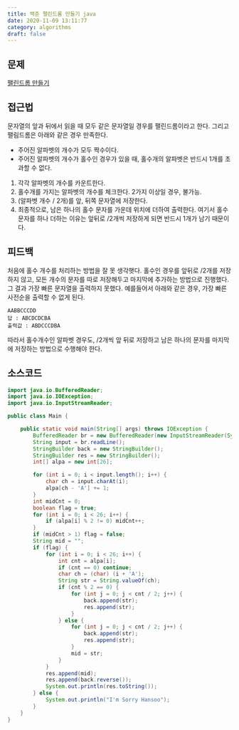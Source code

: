 ```yaml
---
title: 백준 팰린드롬 만들기 java
date: 2020-11-09 13:11:77
category: algorithms
draft: false
---
```


## 문제
[팰린드롬 만들기](https://www.acmicpc.net/problem/1213)

## 접근법
문자열의 앞과 뒤에서 읽을 때 모두 같은 문자열일 경우를 팰린드롬이라고 한다.
그리고 팰림드롬은 아래와 같은 경우 만족한다.
- 주어진 알파벳의 개수가 모두 짝수이다.
- 주어진 알파벳의 개수가 홀수인 경우가 있을 때, 홀수개의 알파벳은 반드시 1개를 초과할 수 없다.

1. 각각 알파벳의 개수를 카운트한다.
2. 홀수개를 가지는 알파벳의 개수를 체크한다. 2가지 이상일 경우, 불가능.
3. (알파벳 개수 / 2개)를 앞, 뒤쪽 문자열에 저장한다.
4. 최종적으로, 남은 하나의 홀수 문자를 가운데 위치에 더하여 출력한다. 여기서 홀수 문자를 하나 더하는 이유는 앞뒤로 /2개씩 저장하게 되면 반드시 1개가 남기 때문이다.


## 피드백
처음에 홀수 개수를 처리하는 방법을 잘 못 생각햇다. 홀수인 경우를 앞뒤로 /2개를 저장하지 않고, 모든 개수의 문자를 따로 저장해두고 마지막에 추가하는 방법으로 진행했다. 그 결과 가장 빠른 문자열을 출력하지 못했다.
예를들어서 아래와 같은 경우, 가장 빠른 사전순을 출력할 수 없게 된다.

```
AABBCCCDD  
답 : ABCDCDCBA  
출력값 : ABDCCCDBA
```

따라서 홀수개수인 알파벳 경우도, /2개씩 앞 뒤로 저장하고 남은 하나의 문자를 마지막에 저장하는 방법으로 수행해야 한다.


## 소스코드

```java
import java.io.BufferedReader;
import java.io.IOException;
import java.io.InputStreamReader;

public class Main {

    public static void main(String[] args) throws IOException {
        BufferedReader br = new BufferedReader(new InputStreamReader(System.in));
        String input = br.readLine();
        StringBuilder back = new StringBuilder();
        StringBuilder res = new StringBuilder();
        int[] alpa = new int[26];

        for (int i = 0; i < input.length(); i++) {
            char ch = input.charAt(i);
            alpa[ch - 'A'] += 1;
        }
        int midCnt = 0;
        boolean flag = true;
        for (int i = 0; i < 26; i++) {
            if (alpa[i] % 2 != 0) midCnt++;
        }
        if (midCnt > 1) flag = false;
        String mid = "";
        if (flag) {
            for (int i = 0; i < 26; i++) {
                int cnt = alpa[i];
                if (cnt == 0) continue;
                char ch = (char) (i + 'A');
                String str = String.valueOf(ch);
                if (cnt % 2 == 0) {
                    for (int j = 0; j < cnt / 2; j++) {
                        back.append(str);
                        res.append(str);
                    }
                } else {
                    for (int j = 0; j < cnt / 2; j++) {
                        back.append(str);
                        res.append(str);
                    }
                    mid = str;
                }
            }
            res.append(mid);
            res.append(back.reverse());
            System.out.println(res.toString());
        } else {
            System.out.println("I'm Sorry Hansoo");
        }
    }
}

```